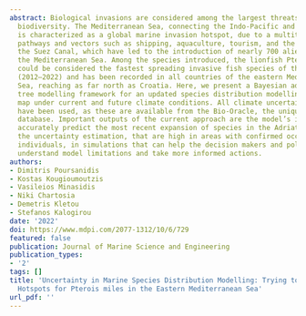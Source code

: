 ```yaml
---
abstract: Biological invasions are considered among the largest threats to native
  biodiversity. The Mediterranean Sea, connecting the Indo-Pacific and Atlantic oceans,
  is characterized as a global marine invasion hotspot, due to a multitude of human
  pathways and vectors such as shipping, aquaculture, tourism, and the opening of
  the Suez Canal, which have led to the introduction of nearly 700 alien species into
  the Mediterranean Sea. Among the species introduced, the lionfish Pterois miles
  could be considered the fastest spreading invasive fish species of the last decade
  (2012–2022) and has been recorded in all countries of the eastern Mediterranean
  Sea, reaching as far north as Croatia. Here, we present a Bayesian additive regression
  tree modelling framework for an updated species distribution modelling invasion
  map under current and future climate conditions. All climate uncertainty sources
  have been used, as these are available from the Bio-Oracle, the unique marine predictors
  database. Important outputs of the current approach are the model’s inadequacy to
  accurately predict the most recent expansion of species in the Adriatic Sea, and
  the uncertainty estimation, that are high in areas with confirmed occurrence of
  individuals, in simulations that can help the decision makers and policy officers
  understand model limitations and take more informed actions.
authors:
- Dimitris Poursanidis
- Kostas Kougioumoutzis
- Vasileios Minasidis
- Niki Chartosia
- Demetris Kletou
- Stefanos Kalogirou
date: '2022'
doi: https://www.mdpi.com/2077-1312/10/6/729
featured: false
publication: Journal of Marine Science and Engineering
publication_types:
- '2'
tags: []
title: 'Uncertainty in Marine Species Distribution Modelling: Trying to Locate Invasion
  Hotspots for Pterois miles in the Eastern Mediterranean Sea'
url_pdf: ''
---
```

